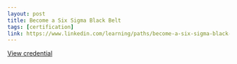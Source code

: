 ```yaml
---
layout: post
title: Become a Six Sigma Black Belt
tags: [certification]
link: https://www.linkedin.com/learning/paths/become-a-six-sigma-black-belt
---
```


<a href="https://www.linkedin.com/learning/paths/become-a-six-sigma-black-belt" target="_blank">View credential</a>